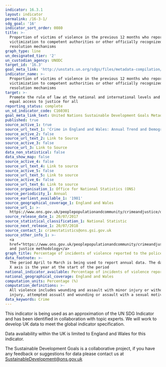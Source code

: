 ```yaml
---
indicator: 16.3.1
layout: indicator
permalink: /16-3-1/
sdg_goal: '16'
indicator_sort_order: 0080
title: >-
  Proportion of victims of violence in the previous 12 months who reported their
  victimization to competent authorities or other officially recognized conflict
  resolution mechanisms
graph_type: line
un_designated_tier: '2'
un_custodian_agency: UNODC
target_id: '16.3'
goal_meta_link: 'http://unstats.un.org/sdgs/files/metadata-compilation/Metadata-Goal-16.pdf'
indicator_name: >-
  Proportion of victims of violence in the previous 12 months who reported their
  victimization to competent authorities or other officially recognized conflict
  resolution mechanisms
target: >-
  Promote the rule of law at the national and international levels and ensure
  equal access to justice for all
reporting_status: complete
un_sd_indicator_code: C160301
goal_meta_link_text: United Nations Sustainable Development Goals Metadata (pdf 1361kB)
published: true
source_active_1: true
source_url_text_1: 'Crime in England and Wales: Annual Trend and Demographic Tables'
source_active_2: false
source_url_text_2: Link to Source
source_active_3: false
source_url_3: Link to Source
data_non_statistical: false
data_show_map: false
source_active_4: false
source_url_text_4: Link to source
source_active_5: false
source_url_text_5: Link to source
source_active_6: false
source_url_text_6: Link to source
source_organisation_1: Office for National Statistics (ONS)
source_periodicity_1: Annual
source_earliest_available_1: '1981'
source_geographical_coverage_1: England and Wales
source_url_1: >-
  https://www.ons.gov.uk/peoplepopulationandcommunity/crimeandjustice/datasets/crimeinenglandandwalesannualtrendanddemographictables
source_release_date_1: 20/07/2017
source_statistical_classification_1: National Statistic
source_next_release_1: 20/07/2018
source_contact_1: crimestatistics@ons.gsi.gov.uk
source_other_info_1: >-
  <a
  href="https://www.ons.gov.uk/peoplepopulationandcommunity/crimeandjustice/methodologies/crimeandjusticemethodology">Crime
  and justice methodology</a>
graph_title: Percentage of incidents of violence reported to the police
data_footnote: >-
  The period April to March is being used to report annual data. The date on the
  X axis is the year at the start of the period
national_indicator_available: Percentage of incidents of violence reported to the police
national_geographical_coverage: England and Wales
computation_units: Percentage (%)
computation_definitions: >-
  All violence includes wounding and assault with minor injury or without
  injury, attempted assualt and wounding or assault with a sexual motive
data_keywords: Crime
---
```

This indicator is being used as an approximation of the UN SDG Indicator and has been identified in collaboration with topic experts. We will work to develop UK data to meet the global indicator specification.

Data availability within the UK is limited to England and Wales for this indicator.


The Sustainable Development Goals is a collaborative project, if you have any feedback or suggestions for data please contact us at <SustainableDevelopment@ons.gov.uk>
